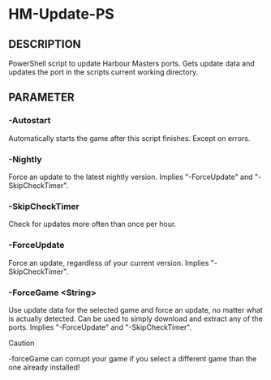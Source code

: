 # HM-Update-PS
## DESCRIPTION
PowerShell script to update Harbour Masters ports.
Gets update data and updates the port in the scripts current working directory.

## PARAMETER
### -Autostart
Automatically starts the game after this script finishes. Except on errors.

### -Nightly
Force an update to the latest nightly version.
Implies "-ForceUpdate" and "-SkipCheckTimer".

### -SkipCheckTimer
Check for updates more often than once per hour.

### -ForceUpdate
Force an update, regardless of your current version.
Implies "-SkipCheckTimer".

### -ForceGame <String\>
Use update data for the selected game and force an update, no matter what is actually detected. Can be used to simply download and extract any of the ports.
Implies "-ForceUpdate" and "-SkipCheckTimer".
> [!CAUTION]
> -forceGame can corrupt your game if you select a different game than the one already installed!
